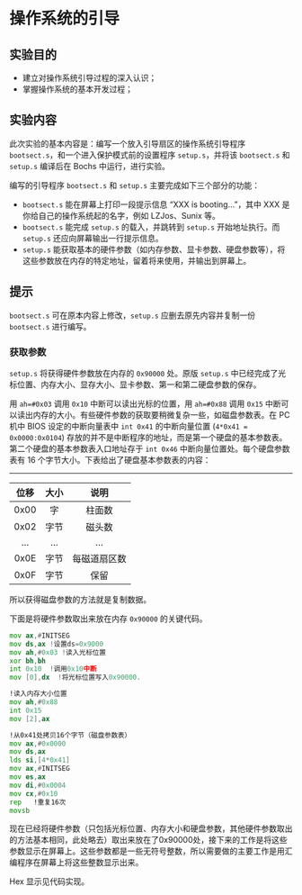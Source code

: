 # 操作系统的引导

## 实验目的

- 建立对操作系统引导过程的深入认识；
- 掌握操作系统的基本开发过程；

## 实验内容

此次实验的基本内容是：编写一个放入引导扇区的操作系统引导程序 `bootsect.s`，和一个进入保护模式前的设置程序 `setup.s`，并将该 `bootsect.s` 和 `setup.s` 编译后在 Bochs 中运行，进行实验。

编写的引导程序 `bootsect.s` 和 `setup.s` 主要完成如下三个部分的功能：

- `bootsect.s` 能在屏幕上打印一段提示信息 “XXX is booting...”，其中 XXX 是你给自己的操作系统起的名字，例如 LZJos、Sunix 等。
- `bootsect.s` 能完成 `setup.s` 的载入，并跳转到 `setup.s` 开始地址执行。而 `setup.s` 还应向屏幕输出一行提示信息。
- `setup.s` 能获取基本的硬件参数（如内存参数、显卡参数、硬盘参数等），将这些参数放在内存的特定地址，留着将来使用，并输出到屏幕上。

## 提示

`bootsect.s` 可在原本内容上修改，`setup.s` 应删去原先内容并复制一份 `bootsect.s` 进行编写。

### 获取参数

`setup.s` 将获得硬件参数放在内存的 `0x90000` 处。原版 `setup.s` 中已经完成了光标位置、内存大小、显存大小、显卡参数、第一和第二硬盘参数的保存。

用 `ah=#0x03` 调用 `0x10` 中断可以读出光标的位置，用 `ah=#0x88` 调用 `0x15` 中断可以读出内存的大小。有些硬件参数的获取要稍微复杂一些，如磁盘参数表。在 PC 机中 BIOS 设定的中断向量表中 `int 0x41` 的中断向量位置 (`4*0x41 = 0x0000:0x0104`) 存放的并不是中断程序的地址，而是第一个硬盘的基本参数表。第二个硬盘的基本参数表入口地址存于 `int 0x46` 中断向量位置处。每个硬盘参数表有 16 个字节大小。下表给出了硬盘基本参数表的内容：
________

|位移|大小|说明|
|:-:|:-:|:-:|
|0x00|字|柱面数|
|0x02|字节|磁头数|
|…|…|…|
|0x0E|字节|每磁道扇区数|
|0x0F|字节|保留|

所以获得磁盘参数的方法就是复制数据。

下面是将硬件参数取出来放在内存 `0x90000` 的关键代码。

```asm
mov ax,#INITSEG 
mov ds,ax !设置ds=0x9000
mov ah,#0x03 !读入光标位置
xor bh,bh
int 0x10  !调用0x10中断
mov [0],dx  !将光标位置写入0x90000.

!读入内存大小位置
mov ah,#0x88
int 0x15
mov [2],ax

!从0x41处拷贝16个字节（磁盘参数表）
mov ax,#0x0000
mov ds,ax
lds si,[4*0x41]
mov ax,#INITSEG
mov es,ax
mov di,#0x0004
mov cx,#0x10
rep   !重复16次
movsb
```

现在已经将硬件参数（只包括光标位置、内存大小和硬盘参数，其他硬件参数取出的方法基本相同，此处略去）取出来放在了0x90000处，接下来的工作是将这些参数显示在屏幕上。这些参数都是一些无符号整数，所以需要做的主要工作是用汇编程序在屏幕上将这些整数显示出来。

Hex 显示见代码实现。
